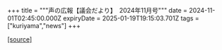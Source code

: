 +++
title = """声の広報【議会だより】　2024年11月号"""
date = 2024-11-01T02:45:00.000Z
expiryDate = 2025-01-19T19:15:03.701Z
tags = ["kuriyama","news"]
+++


[[source]](https://www.town.kuriyama.hokkaido.jp/site/koho/29493.html)
